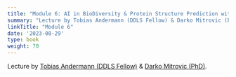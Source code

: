 ```yaml
---
title: "Module 6: AI in BioDiversity & Protein Structure Prediction with AlphaFold (TBD)"
summary: "Lecture by Tobias Andermann (DDLS Fellow) & Darko Mitrovic (PhD)"
linkTitle: "Module 6"
date: '2023-08-29'
type: book
weight: 70
---
```


Lecture by [Tobias Andermann (DDLS Fellow)](https://www.scilifelab.se/researchers/tobias-andermann) & [Darko Mitrovic (PhD)](/author/darko-mitrovic/).
